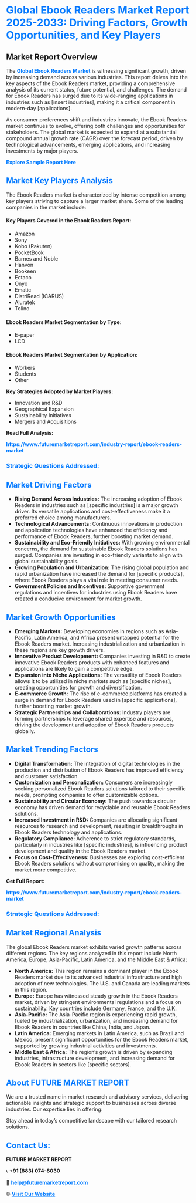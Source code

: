 <h1 style="color: #007BFF;">Global Ebook Readers Market Report 2025-2033: Driving Factors, Growth Opportunities, and Key Players</h1>

<section id="overview">
<h2>Market Report Overview</h2>
<p>The <a href="https://www.futuremarketreport.com/industry-report/ebook-readers-market" style="color: #007BFF; text-decoration: none;"><strong>Global Ebook Readers Market</strong></a> is witnessing significant growth, driven by increasing demand across various industries. This report delves into the key aspects of the Ebook Readers market, providing a comprehensive analysis of its current status, future potential, and challenges. The demand for Ebook Readers has surged due to its wide-ranging applications in industries such as [insert industries], making it a critical component in modern-day [applications].</p>
<p>As consumer preferences shift and industries innovate, the Ebook Readers market continues to evolve, offering both challenges and opportunities for stakeholders. The global market is expected to expand at a substantial compound annual growth rate (CAGR) over the forecast period, driven by technological advancements, emerging applications, and increasing investments by major players.</p>
</section>

<section id="overview">
<p><a href="https://www.futuremarketreport.com/request-sample/reportId=52084" style="color: #007BFF; text-decoration: none;"><strong>Explore Sample Report Here</strong></a></p>
</section>

<section id="key-players">
<h2 style="color: #007BFF;">Market Key Players Analysis</h2>
<p>The Ebook Readers market is characterized by intense competition among key players striving to capture a larger market share. Some of the leading companies in the market include:</p>
<h4>Key Players Covered in the Ebook Readers Report:</h4>
<ul><li>Amazon</li><li>Sony</li><li>Kobo (Rakuten)</li><li>PocketBook</li><li>Barnes and Noble</li><li>Hanvon</li><li>Bookeen</li><li>Ectaco</li><li>Onyx</li><li>Ematic</li><li>DistriRead (ICARUS)</li><li>Aluratek</li><li>Tolino</li></ul>
<h4>Ebook Readers Market Segmentation by Type:</h4>
<ul><li>E-paper</li><li>LCD</li></ul>

<h4>Ebook Readers Market Segmentation by Application:</h4>
<ul><li>Workers</li><li>Students</li><li>Other</li></ul>
<p><strong>Key Strategies Adopted by Market Players:</strong></p>
<ul>
<li>Innovation and R&D</li>
<li>Geographical Expansion</li>
<li>Sustainability Initiatives</li>
<li>Mergers and Acquisitions</li>
</ul>
</section>

<section>
<p><strong>Read Full Analysis: </strong></p><a href="https://www.futuremarketreport.com/industry-report/ebook-readers-market" style="color: #007BFF; text-decoration: none;"><strong>https://www.futuremarketreport.com/industry-report/ebook-readers-market</strong></a>
<h3 style="color: #007BFF;">Strategic Questions Addressed:</h3>
</section>

<section id="driving-factors">
<h2 style="color: #007BFF;">Market Driving Factors</h2>
<ul>
<li><strong>Rising Demand Across Industries:</strong> The increasing adoption of Ebook Readers in industries such as [specific industries] is a major growth driver. Its versatile applications and cost-effectiveness make it a preferred choice among manufacturers.</li>
<li><strong>Technological Advancements:</strong> Continuous innovations in production and application technologies have enhanced the efficiency and performance of Ebook Readers, further boosting market demand.</li>
<li><strong>Sustainability and Eco-Friendly Initiatives:</strong> With growing environmental concerns, the demand for sustainable Ebook Readers solutions has surged. Companies are investing in eco-friendly variants to align with global sustainability goals.</li>
<li><strong>Growing Population and Urbanization:</strong> The rising global population and rapid urbanization have increased the demand for [specific products], where Ebook Readers plays a vital role in meeting consumer needs.</li>
<li><strong>Government Policies and Incentives:</strong> Supportive government regulations and incentives for industries using Ebook Readers have created a conducive environment for market growth.</li>
</ul>
</section>

<section id="growth-opportunities">
<h2 style="color: #007BFF;">Market Growth Opportunities</h2>
<ul>
<li><strong>Emerging Markets:</strong> Developing economies in regions such as Asia-Pacific, Latin America, and Africa present untapped potential for the Ebook Readers market. Increasing industrialization and urbanization in these regions are key growth drivers.</li>
<li><strong>Innovative Product Development:</strong> Companies investing in R&D to create innovative Ebook Readers products with enhanced features and applications are likely to gain a competitive edge.</li>
<li><strong>Expansion into Niche Applications:</strong> The versatility of Ebook Readers allows it to be utilized in niche markets such as [specific niches], creating opportunities for growth and diversification.</li>
<li><strong>E-commerce Growth:</strong> The rise of e-commerce platforms has created a surge in demand for Ebook Readers used in [specific applications], further boosting market growth.</li>
<li><strong>Strategic Partnerships and Collaborations:</strong> Industry players are forming partnerships to leverage shared expertise and resources, driving the development and adoption of Ebook Readers products globally.</li>
</ul>
</section>

<section id="trending-factors">
<h2 style="color: #007BFF;">Market Trending Factors</h2>
<ul>
<li><strong>Digital Transformation:</strong> The integration of digital technologies in the production and distribution of Ebook Readers has improved efficiency and customer satisfaction.</li>
<li><strong>Customization and Personalization:</strong> Consumers are increasingly seeking personalized Ebook Readers solutions tailored to their specific needs, prompting companies to offer customizable options.</li>
<li><strong>Sustainability and Circular Economy:</strong> The push towards a circular economy has driven demand for recyclable and reusable Ebook Readers solutions.</li>
<li><strong>Increased Investment in R&D:</strong> Companies are allocating significant resources to research and development, resulting in breakthroughs in Ebook Readers technology and applications.</li>
<li><strong>Regulatory Compliance:</strong> Adherence to strict regulatory standards, particularly in industries like [specific industries], is influencing product development and quality in the Ebook Readers market.</li>
<li><strong>Focus on Cost-Effectiveness:</strong> Businesses are exploring cost-efficient Ebook Readers solutions without compromising on quality, making the market more competitive.</li>
</ul>
</section>

<section>
<p><strong>Get Full Report: </strong></p><a href="https://www.futuremarketreport.com/industry-report/ebook-readers-market" style="color: #007BFF; text-decoration: none;"><strong>https://www.futuremarketreport.com/industry-report/ebook-readers-market</strong></a>
<h3 style="color: #007BFF;">Strategic Questions Addressed:</h3>
</section>


<section id="regional-analysis">
<h2 style="color: #007BFF;">Market Regional Analysis</h2>
<p>The global Ebook Readers market exhibits varied growth patterns across different regions. The key regions analyzed in this report include North America, Europe, Asia-Pacific, Latin America, and the Middle East & Africa:</p>
<ul>
<li><strong>North America:</strong> This region remains a dominant player in the Ebook Readers market due to its advanced industrial infrastructure and high adoption of new technologies. The U.S. and Canada are leading markets in this region.</li>
<li><strong>Europe:</strong> Europe has witnessed steady growth in the Ebook Readers market, driven by stringent environmental regulations and a focus on sustainability. Key countries include Germany, France, and the U.K.</li>
<li><strong>Asia-Pacific:</strong> The Asia-Pacific region is experiencing rapid growth, fueled by industrialization, urbanization, and increasing demand for Ebook Readers in countries like China, India, and Japan.</li>
<li><strong>Latin America:</strong> Emerging markets in Latin America, such as Brazil and Mexico, present significant opportunities for the Ebook Readers market, supported by growing industrial activities and investments.</li>
<li><strong>Middle East & Africa:</strong> The region’s growth is driven by expanding industries, infrastructure development, and increasing demand for Ebook Readers in sectors like [specific sectors].</li>
</ul>
</section>

<footer>
<h2 style="color: #007BFF;">About FUTURE MARKET REPORT</h2>
<p>We are a trusted name in market research and advisory services, delivering actionable insights and strategic support to businesses across diverse industries. Our expertise lies in offering:</p>

<p>Stay ahead in today’s competitive landscape with our tailored research solutions.</p>

<h2 style="color: #007BFF;">Contact Us:</h2>
<p><strong>FUTURE MARKET REPORT</strong></p>
<p>📞 <strong>+91 (883) 074-8030</strong></p>
<p>📧 <strong><a href="mailto:help@futuremarketreport.com" style="color: #007BFF;">help@futuremarketreport.com</a></strong></p>
<p>🌐 <strong><a href="https://www.futuremarketreport.com/" style="color: #007BFF;">Visit Our Website</a></strong></p>
</footer>
